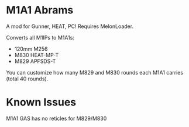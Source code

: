 # M1A1 Abrams
<p>A mod for Gunner, HEAT, PC! Requires MelonLoader.</p>

<p>
  Converts all M1IPs to M1A1s: 
  <ul>
    <li>120mm M256</li>
    <li>M830 HEAT-MP-T</li>
    <li>M829 APFSDS-T</li>
  </ul>
  You can customize how many M829 and M830 rounds each M1A1 carries (total 40 rounds).
</p>

# Known Issues
<p>M1A1 GAS has no reticles for M829/M830</p>

